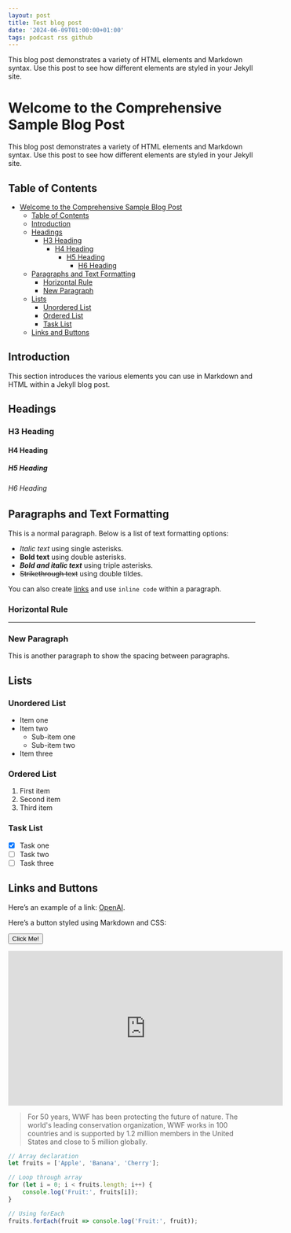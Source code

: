 ```yaml
---
layout: post
title: Test blog post
date: '2024-06-09T01:00:00+01:00'
tags: podcast rss github
---
```


This blog post demonstrates a variety of HTML elements and Markdown syntax. Use this post to see how different elements are styled in your Jekyll site.

# Welcome to the Comprehensive Sample Blog Post

This blog post demonstrates a variety of HTML elements and Markdown syntax. Use this post to see how different elements are styled in your Jekyll site.

## Table of Contents

- [Welcome to the Comprehensive Sample Blog Post](#welcome-to-the-comprehensive-sample-blog-post)
  - [Table of Contents](#table-of-contents)
  - [Introduction](#introduction)
  - [Headings](#headings)
    - [H3 Heading](#h3-heading)
      - [H4 Heading](#h4-heading)
        - [H5 Heading](#h5-heading)
          - [H6 Heading](#h6-heading)
  - [Paragraphs and Text Formatting](#paragraphs-and-text-formatting)
    - [Horizontal Rule](#horizontal-rule)
    - [New Paragraph](#new-paragraph)
  - [Lists](#lists)
    - [Unordered List](#unordered-list)
    - [Ordered List](#ordered-list)
    - [Task List](#task-list)
  - [Links and Buttons](#links-and-buttons)

## Introduction

This section introduces the various elements you can use in Markdown and HTML within a Jekyll blog post.

## Headings

### H3 Heading

#### H4 Heading

##### H5 Heading

###### H6 Heading

## Paragraphs and Text Formatting

This is a normal paragraph. Below is a list of text formatting options:

- _Italic text_ using single asterisks.
- **Bold text** using double asterisks.
- _**Bold and italic text**_ using triple asterisks.
- ~~Strikethrough text~~ using double tildes.

You can also create [links](#) and use `inline code` within a paragraph.

### Horizontal Rule

---

### New Paragraph

This is another paragraph to show the spacing between paragraphs.

## Lists

### Unordered List

- Item one
- Item two
  - Sub-item one
  - Sub-item two
- Item three

### Ordered List

1. First item
2. Second item
3. Third item

### Task List

- [x] Task one
- [ ] Task two
- [ ] Task three

## Links and Buttons

Here’s an example of a link: [OpenAI](https://www.openai.com).

Here’s a button styled using Markdown and CSS:

<button class="btn">Click Me!</button>

<iframe width="560" height="315" src="https://www.youtube.com/embed/dQw4w9WgXcQ" frameborder="0" allowfullscreen></iframe>

<blockquote cite="http://www.worldwildlife.org/who/index.html">
For 50 years, WWF has been protecting the future of nature. The world's leading conservation organization, WWF works in 100 countries and is supported by 1.2 million members in the United States and close to 5 million globally.
</blockquote>

```javascript
// Array declaration
let fruits = ['Apple', 'Banana', 'Cherry'];

// Loop through array
for (let i = 0; i < fruits.length; i++) {
    console.log('Fruit:', fruits[i]);
}

// Using forEach
fruits.forEach(fruit => console.log('Fruit:', fruit));
```
